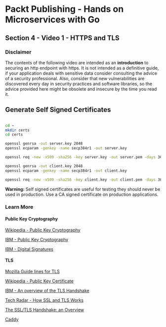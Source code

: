 # Packt Publishing - Hands on Microservices with Go

## Section 4 - Video 1 - HTTPS and TLS

### Disclaimer

The contents of the following video are intended as an **introduction** to securing an http endpoint with https. It is not intended as a definitive guide, if your application deals with sensitive data consider consulting the advice of a security professional. Also, consider that new vulnerabilities are discovered every day in security practices and software libraries, so the advice provided here might be obsolete and insecure by the time you read it.

## Generate Self Signed Certificates

``` BASH

cd ~
mkdir certs
cd certs

openssl genrsa -out server.key 2048
openssl ecparam -genkey -name secp384r1 -out server.key

openssl req -new -x509 -sha256 -key server.key -out server.pem -days 3650 -subj "/C=AR/ST=CABA/L=CABA/O=Example Org/OU=IT Department/CN=*"

openssl genrsa -out client.key 2048
openssl ecparam -genkey -name secp384r1 -out client.key

openssl req -new -x509 -sha256 -key client.key -out client.pem -days 3650 -subj "/C=GB/ST=LONDON/L=LONDON/O=Another Org/OU=IT Department/CN=*"

```

**Warning:** Self signed certificates are useful for testing they should never be used in production. Use a CA signed certificate on production applications.

### Learn More

#### Public Key Cryptography

[Wikipedia - Public Key Cryptography](https://en.wikipedia.org/wiki/Public-key_cryptography)

[IBM - Public Key Cryptography](https://www.ibm.com/support/knowledgecenter/en/SSB23S_1.1.0.13/gtps7/s7pkey.html)

[IBM - Digital Signatures](https://www.ibm.com/support/knowledgecenter/SSB23S_1.1.0.13/gtps7/s7dsign.html)

#### TLS

[Mozilla Guide lines for TLS](https://wiki.mozilla.org/Security/Server_Side_TLS)

[Wikipedia - Public Key Certificate](https://en.wikipedia.org/wiki/Public_key_certificate)

[IBM - An overview of the TLS Handshake](https://www.ibm.com/support/knowledgecenter/en/SSFKSJ_7.1.0/com.ibm.mq.doc/sy10660_.htm)

[Tech Radar - How SSL and TLS Works](https://www.techradar.com/news/software/how-ssl-and-tls-works-1047412)

[The SSL/TLS Handshake: an Overview](https://www.ssl.com/article/ssl-tls-handshake-overview/)

[Caddy](https://caddyserver.com/)
